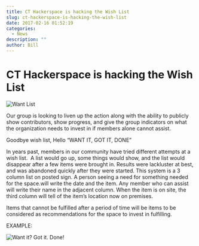 ```yaml
---
title: CT Hackerspace is hacking the Wish List
slug: ct-hackerspace-is-hacking-the-wish-list
date: 2017-02-16 01:52:19
categories:
  - News
description: ""
author: Bill
---
```


# CT Hackerspace is hacking the Wish List

![Want List](/uploads/2017/02/wantlist-150x150.jpg)

Our group is looking to liven up the action along with the ability to publicly show contributors, show progress, and give the group indicators on what the organization needs to invest in if members alone cannot assist.

Goodbye wish list, Hello “WANT IT, GOT IT, DONE”

In years past, members in our community have tried different attempts at a wish list.  A list would go up, some things would show, and the list would disappear after a few items were brought in. Results were lackluster at best, and was abandoned quickly after they were started. This system is a 3 column list on posted sign. A person seeing a need for something needed for the space.will write the date and the item. Any member who can assist will write their name in the adjacent column. When the item is on site, the third column will tell of the item’s location now on premises.

Items that cannot be fulfilled after a period of time will be items to be considered as recommendations for the space to invest in fulfilling.

EXAMPLE:

![Want it? Got it. Done!](/uploads/2017/02/want-it-got-it-done-example.png)
